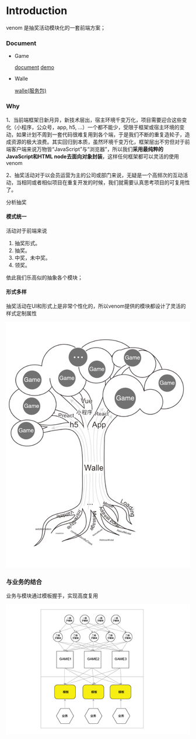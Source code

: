 # Introduction
venom 是抽奖活动模块化的一套前端方案；

### Document

- Game

  [document](https://by-healthfed.github.io/venom)      [demo](https://by-healthfed.github.io/venom/dist/demo/index.html)

- Walle

  [walle(服务包)](https://by-healthfed.github.io/venom-walle)

### Why

1、当前端框架日新月异，新技术层出，宿主环境千变万化，项目需要迎合这些变化（小程序，公众号，app,  h5, ...）一个都不能少，受限于框架或宿主环境的变动，如果计划不周到一套代码很难复用到各个端，于是我们不断的重复造轮子，造成资源的极大浪费。其实回归到本质，虽然环境千变万化，框架层出不穷但对于前端客户端来说万物皆“JavaScript”与“浏览器”，所以我们**采用最纯粹的JavaScript和HTML node去面向对象封装**，这样任何框架都可以灵活的使用venom

2、抽奖活动对于以会员运营为主的公司或部门来说，无疑是一个高频次的互动活动，当相同或者相似项目在重复开发的时候，我们就需要认真思考项目的可复用性了。

分析抽奖

#### 模式统一

活动对于前端来说 

1. 抽奖形式。
2. 抽奖。
3. 中奖，未中奖。
4. 领奖。

依此我们乐高似的抽象各个模块；

#### 形式多样

抽奖活动在UI和形式上是非常个性化的，所以venom提供的模块都设计了灵活的样式定制属性

![tree](./assets/tree.png)



### 与业务的结合

业务与模块通过模板握手，实现高度复用

![tree](./assets/jiegou.png)